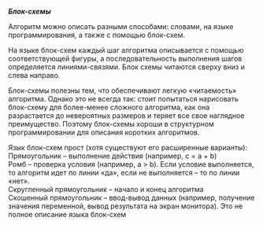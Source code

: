 ***Блок-схемы***  

Алгоритм можно описать разными способами: словами, на языке программирования, а также с помощью блок-схем.

На языке блок-схем каждый шаг алгоритма описывается с помощью соответствующей фигуры, а последовательность выполнения шагов определяется линиями-связями. Блок схемы читаются сверху вниз и слева направо.

Блок-схемы полезны тем, что обеспечивают легкую «читаемость» алгоритма. Однако это не всегда так: стоит попытаться нарисовать блок-схему для более-менее сложного алгоритма, как она разрастается до невероятных размеров и теряет все свое наглядное преимущество. Поэтому блок-схемы хороши в структурном программировании для описания коротких алгоритмов.
  
Язык блок-схем прост (хотя существуют его расширенные варианты):  
Прямоугольник – выполнение действия (например, c = a + b)  
Ромб – проверка условия (например, a > b). Если условие выполняется, то алгоритм идет по линии «да», 
если не выполняется – то по линии «нет».  
Скругленный прямоугольник – начало и конец алгоритма  
Скошенный прямоугольник – ввод-вывод данных (например, получение значения переменной, вывод результата на экран монитора).
Это не полное описание языка блок-схем